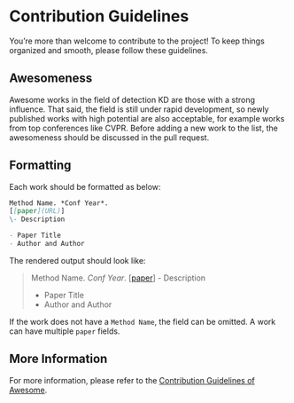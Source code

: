 # Contribution Guidelines

You’re more than welcome to contribute to the project!
To keep things organized and smooth, please follow these guidelines.

## Awesomeness

Awesome works in the field of detection KD are those with a strong influence.
That said, the field is still under rapid development, so newly published works with high potential are also acceptable, for example works from top conferences like CVPR.
Before adding a new work to the list, the awesomeness should be discussed in the pull request.

## Formatting

Each work should be formatted as below:

```md
Method Name. *Conf Year*.
[[paper](URL)]
\- Description

- Paper Title
- Author and Author
```

The rendered output should look like:

> Method Name. *Conf Year*.
> [[paper](URL)]
> \- Description
>
> - Paper Title
> - Author and Author

If the work does not have a `Method Name`, the field can be omitted.
A work can have multiple `paper` fields.

## More Information

For more information, please refer to the [Contribution Guidelines of Awesome](https://github.com/sindresorhus/awesome/blob/main/contributing.md).
